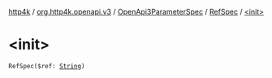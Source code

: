 [http4k](../../../index.md) / [org.http4k.openapi.v3](../../index.md) / [OpenApi3ParameterSpec](../index.md) / [RefSpec](index.md) / [&lt;init&gt;](./-init-.md)

# &lt;init&gt;

`RefSpec($ref: `[`String`](https://kotlinlang.org/api/latest/jvm/stdlib/kotlin/-string/index.html)`)`